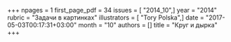 +++
npages = 1
first_page_pdf = 34
issues = [ "2014_10",]
year = "2014"
rubric = "Задачи в картинках"
illustrators = [ "Tory Polska",]
date = "2017-05-03T00:17:31+03:00"
month = "10"
authors = []
title = "Круг и дырка"
+++
